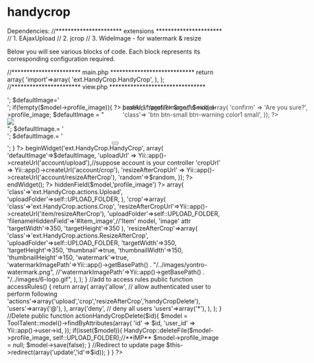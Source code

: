 handycrop
=========
Dependencies:
//********************** extensions **********************
// 1. EAjaxUpload
// 2. jcrop
// 3. WideImage - for watermark & resize

Below you will see various blocks of code. Each block represents its corresponding configuration required.

//*********************** main.php ****************************
return array(
    'import'=>array(
        'ext.HandyCrop.HandyCrop',
    ),
);
//*********************** view.php ********************************
<?php
//Prepare: default Image, or load previous image
//$defaultImage = '<i class="icon-user" style="font-size: 125px;"></i>';
$defaultImage='<div class="editable-image"><span><input type="hidden" name="avatar-hidden" value=""></span><span><div class=" ace-file-multiple" style="width: 150px;"><label class="avatar-label" data-title="Change Avatar"><span data-title="No File ..."><i class="icon-picture"></i></span></label></div></span></div>';

if(!empty($model->profile_image)){
?>
<span id="deleteImage" style="position: absolute;opacity:0.8;">
    <?php if($model->profile_image):?>
        <?php //Delete Photo ?>
        <?php echo CHtml::link('Delete Image', array('//talent/toolTalent/handyCropDelete','id'=>$model->id), array(
            'confirm' => 'Are you sure?',
            'class'=> 'btn btn-small btn-warning color1 small',
        )); ?>
    <?php endif;?>
</span>
<?php
    $imageUrl = Yii::app()->baseUrl."/profileimage/".$model->profile_image;
    $defaultImage = "<div style='width:100%'><img src='".$imageUrl."?".rand(1,100)."' style='max-width: 150;'></div>";
    $defaultImage.= '<div class="clearfix"></div>';
    $defaultImage.= '<div class="editable-buttons" style="display: block;text-align: center">
            <button type="button" name="delete-profile-image" class="btn delete-profile-image" style="margin: 0;margin-top: 5px;"><i class="icon-remove"></i></button>
        </div>';
}
?>

<?php
//use widget in view file
$random = rand(10000,32000);//random ids Allows Multiple handyCrops on single page.
$this->beginWidget('ext.HandyCrop.HandyCrop', array(
    'defaultImage'=>$defaultImage,
    'uploadUrl' => Yii::app()->createUrl('account/upload'),//suppose account is your controller
    'cropUrl' => Yii::app()->createUrl('account/crop'),
    'resizeAfterCropUrl' => Yii::app()->createUrl('account/resizeAfterCrop'),
    'random'=>$random,
)); ?>

<?php $this->endWidget(); ?>

<?php echo $form->hiddenField($model,'profile_image') ?>


<?php //*********************controller.php***************************** ?>
<?php
class AccountController extends Controller
{
    const UPLOAD_FOLDER = "item-image";

    //point this controller's actions to the widget's actions, with some property initializations
    public function actions()
    {
        return array(
            'upload'=>array(
                'class'=>'ext.HandyCrop.actions.Upload',
                'uploadFolder'=>self::UPLOAD_FOLDER,
            ),
            'crop'=>array(
                'class'=>'ext.HandyCrop.actions.Crop',
                'resizeAfterCropUrl'=>Yii::app()->createUrl('item/resizeAfterCrop'),
                'uploadFolder'=>self::UPLOAD_FOLDER,
                'filenameHiddenField'=>'#Item_image',//'Item' model, 'image' attr
                'targetWidth'=>350,
                'targetHeight'=>350
            ),
            'resizeAfterCrop'=>array(
                'class'=>'ext.HandyCrop.actions.ResizeAfterCrop',
                'uploadFolder'=>self::UPLOAD_FOLDER,
                'targetWidth'=>350,
                'targetHeight'=>350,
                'thumbnail'=>true,
                'thumbnailWidth'=>150,
                'thumbnailHeight'=>150,
                'watermark'=>true,
                'watermarkImagePath'=>Yii::app()->getBasePath() . "/../images/yontro-watermark.png",
                //'watermarkImagePath'=>Yii::app()->getBasePath() . "/../images/6-logo.gif",
            ),
        );
    }

    //add to access rules
    public function accessRules()
    {
        return array(
            array('allow', // allow authenticated user to perform following
                'actions'=>array('upload','crop','resizeAfterCrop','handyCropDelete'),
                'users'=>array('@'),
            ),

            array('deny',  // deny all users
                'users'=>array('*'),
            ),
        );
    }

    //Delete
    public function actionHandyCropDelete($id){
        $model = ToolTalent::model()->findByAttributes(array(
            'id' => $id,
            'user_id' => Yii::app()->user->id,
        ));

        if(isset($model)){
            HandyCrop::deleteFile($model->profile_image, self::UPLOAD_FOLDER);//**IMP**
            $model->profile_image = null;
            $model->save(false);
        }

        //Redirect to update page
        $this->redirect(array('update','id'=>$id));
    }

}
?>
<?php //************************************************** ?>
